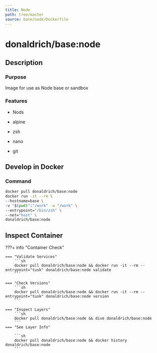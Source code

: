 ```yaml
---
title: Node
path: tree/master
source: base/node/Dockerfile
---
```


# donaldrich/base:node

## Description

### Purpose

Image for use as Node base or sandbox

### Features

* Nods

* alpine

* zsh

* nano

* git

## Develop in Docker

### Command

```sh
docker pull donaldrich/base:node
docker run -it --rm \
--hostname=base \
-v "$(pwd)":"/work" -w "/work" \
--entrypoint="/bin/zsh" \
--net="host" \
donaldrich/base:node
```

## Inspect Container

???+ info "Container Check"

    === "Validate Services"
        ```sh
        docker pull donaldrich/base:node && docker run -it --rm --entrypoint="tusk" donaldrich/base:node validate
        ```

    === "Check Versions"
        ```sh
        docker pull donaldrich/base:node && docker run -it --rm --entrypoint="tusk" donaldrich/base:node version
        ```

    === "Inspect Layers"
        ```sh
        docker pull donaldrich/base:node && dive donaldrich/base:node
        ```
    === "See Layer Info"

        ```sh
        docker pull donaldrich/base:node && docker history donaldrich/base:node
        ```